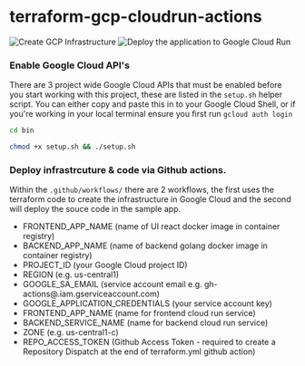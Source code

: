 # terraform-gcp-cloudrun-actions

![Create GCP Infrastructure](https://github.com/hom-bahrani/securing-cloud-run-services/workflows/Create%20GCP%20Infrastructure/badge.svg)
![Deploy the application to Google Cloud Run](https://github.com/hom-bahrani/securing-cloud-run-services/workflows/Deploy%20the%20application%20to%20Google%20Cloud%20Run/badge.svg)

### Enable Google Cloud API's

There are 3 project wide Google Cloud APIs that must be enabled before you start working with this project, these are listed 
in the `setup.sh` helper script. You can either copy and paste this in to your Google Cloud Shell, or if you're working in 
your local terminal ensure you first run `gcloud auth login`

```bash
cd bin 

chmod +x setup.sh && ./setup.sh
```

### Deploy infrastrcuture & code via Github actions.

Within the `.github/workflows/` there are 2 workflows, the first uses the terraform code to create the infrastructure 
in Google Cloud and the second will deploy the souce code in the sample app.

- FRONTEND_APP_NAME (name of UI react docker image in container registry)
- BACKEND_APP_NAME (name of backend golang docker image in container registry)
- PROJECT_ID (your Google Cloud project ID)
- REGION (e.g. us-central1)
- GOOGLE_SA_EMAIL (service account email e.g. gh-actions@<project-id>.iam.gserviceaccount.com)
- GOOGLE_APPLICATION_CREDENTIALS (your service account key)
- FRONTEND_APP_NAME (name for frontend cloud run service)
- BACKEND_SERVICE_NAME (name for backend cloud run service)
- ZONE (e.g. us-central1-c)
- REPO_ACCESS_TOKEN (Github Access Token - required to create a Repository Dispatch at the end of terraform.yml github action)